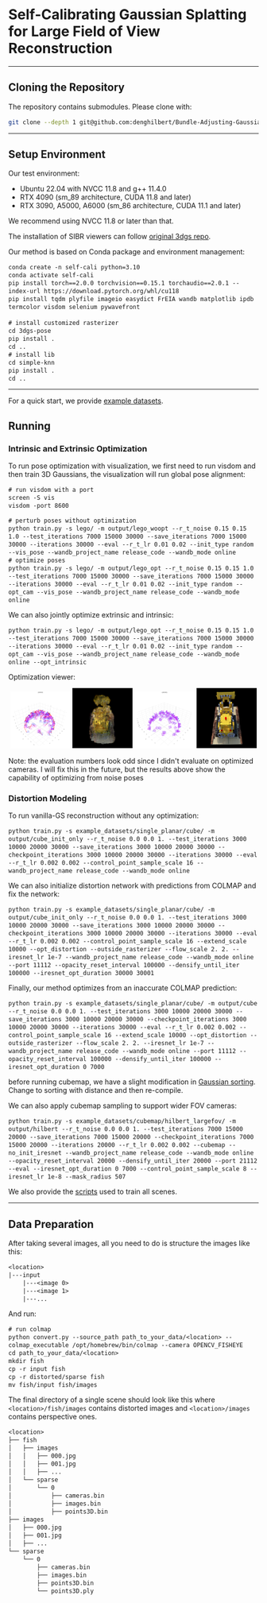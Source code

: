 # Self-Calibrating Gaussian Splatting for Large Field of View Reconstruction

***

## Cloning the Repository

The repository contains submodules. Please clone with:

```bash
git clone --depth 1 git@github.com:denghilbert/Bundle-Adjusting-Gaussian-Splatting.git --recursive
```

***

## Setup Environment

Our test environment:

* Ubuntu 22.04 with NVCC 11.8 and g++ 11.4.0
* RTX 4090 (sm_89 architecture, CUDA 11.8 and later)
* RTX 3090, A5000, A6000 (sm_86 architecture, CUDA 11.1 and later)

We recommend using NVCC 11.8 or later than that.

The installation of SIBR viewers can follow [original 3dgs repo](https://github.com/graphdeco-inria/gaussian-splatting?tab=readme-ov-file#interactive-viewers).

Our method is based on Conda package and environment management:

```shell
conda create -n self-cali python=3.10
conda activate self-cali
pip install torch==2.0.0 torchvision==0.15.1 torchaudio==2.0.1 --index-url https://download.pytorch.org/whl/cu118
pip install tqdm plyfile imageio easydict FrEIA wandb matplotlib ipdb termcolor visdom selenium pywavefront

# install customized rasterizer
cd 3dgs-pose
pip install .
cd ..
# install lib
cd simple-knn
pip install .
cd ..
```

***

For a quick start, we provide [example datasets](https://drive.google.com/file/d/1sJOX12DVG2LvVy3ZYLj28B7-SNBqtagV/view?usp=sharing).

## Running

### Intrinsic and Extrinsic Optimization

To run pose optimization with visualization, we first need to run visdom and then train 3D Gaussians, the visualization will run global pose alignment:

```shell
# run visdom with a port
screen -S vis
visdom -port 8600
```

```shell
# perturb poses without optimization
python train.py -s lego/ -m output/lego_woopt --r_t_noise 0.15 0.15 1.0 --test_iterations 7000 15000 30000 --save_iterations 7000 15000 30000 --iterations 30000 --eval --r_t_lr 0.01 0.02 --init_type random --vis_pose --wandb_project_name release_code --wandb_mode online
# optimize poses
python train.py -s lego/ -m output/lego_opt --r_t_noise 0.15 0.15 1.0 --test_iterations 7000 15000 30000 --save_iterations 7000 15000 30000 --iterations 30000 --eval --r_t_lr 0.01 0.02 --init_type random --opt_cam --vis_pose --wandb_project_name release_code --wandb_mode online
```

We can also jointly optimize extrinsic and intrinsic:

```shell
python train.py -s lego/ -m output/lego_opt --r_t_noise 0.15 0.15 1.0 --test_iterations 7000 15000 30000 --save_iterations 7000 15000 30000 --iterations 30000 --eval --r_t_lr 0.01 0.02 --init_type random --opt_cam --vis_pose --wandb_project_name release_code --wandb_mode online --opt_intrinsic
```

Optimization viewer:
<p align="center">
    <img src="figs/noise.png" width="24%">
    <img src="figs/woopt.png" width="24%">
    <img src="figs/opt_noise.png" width="24%">
    <img src="figs/opt.png" width="24%">
</p>
Note: the evaluation numbers look odd since I didn't evaluate on optimized cameras. I will fix this in the future, but the results above show the capability of optimizing from noise poses

### Distortion Modeling

To run vanilla-GS reconstruction without any optimization:

```shell
python train.py -s example_datasets/single_planar/cube/ -m output/cube_init_only --r_t_noise 0.0 0.0 1. --test_iterations 3000 10000 20000 30000 --save_iterations 3000 10000 20000 30000 --checkpoint_iterations 3000 10000 20000 30000 --iterations 30000 --eval --r_t_lr 0.002 0.002 --control_point_sample_scale 16 --wandb_project_name release_code --wandb_mode online
```

We can also initialize distortion network with predictions from COLMAP and fix the network:

```shell
python train.py -s example_datasets/single_planar/cube/ -m output/cube_init_only --r_t_noise 0.0 0.0 1. --test_iterations 3000 10000 20000 30000 --save_iterations 3000 10000 20000 30000 --checkpoint_iterations 3000 10000 20000 30000 --iterations 30000 --eval --r_t_lr 0.002 0.002 --control_point_sample_scale 16 --extend_scale 10000 --opt_distortion --outside_rasterizer --flow_scale 2. 2. --iresnet_lr 1e-7 --wandb_project_name release_code --wandb_mode online --port 11112 --opacity_reset_interval 100000 --densify_until_iter 100000 --iresnet_opt_duration 30000 30001
```

Finally, our method optimizes from an inaccurate COLMAP prediction:

```shell
python train.py -s example_datasets/single_planar/cube/ -m output/cube --r_t_noise 0.0 0.0 1. --test_iterations 3000 10000 20000 30000 --save_iterations 3000 10000 20000 30000 --checkpoint_iterations 3000 10000 20000 30000 --iterations 30000 --eval --r_t_lr 0.002 0.002 --control_point_sample_scale 16 --extend_scale 10000 --opt_distortion --outside_rasterizer --flow_scale 2. 2. --iresnet_lr 1e-7 --wandb_project_name release_code --wandb_mode online --port 11112 --opacity_reset_interval 100000 --densify_until_iter 100000 --iresnet_opt_duration 0 7000
```

before running cubemap, we have a slight modification in [Gaussian sorting](https://github.com/denghilbert/3dgs-pose/blob/cd77ced15a278bd1e9c0e80c24d61de3a6fe1f3b/cuda_rasterizer/forward.cu#L647). Change to sorting with distance and then re-compile.

We can also apply cubemap sampling to support wider FOV cameras:

```shell
python train.py -s example_datasets/cubemap/hilbert_largefov/ -m output/hilbert --r_t_noise 0.0 0.0 1. --test_iterations 7000 15000 20000 --save_iterations 7000 15000 20000 --checkpoint_iterations 7000 15000 20000 --iterations 20000 --r_t_lr 0.002 0.002 --cubemap --no_init_iresnet --wandb_project_name release_code --wandb_mode online --opacity_reset_interval 20000 --densify_until_iter 20000 --port 21112 --eval --iresnet_opt_duration 0 7000 --control_point_sample_scale 8 --iresnet_lr 1e-8 --mask_radius 507
```

We also provide the [scripts](https://github.com/denghilbert/Bundle-Adjusting-Gaussian-Splatting/tree/main/script) used to train all scenes.

***

## Data Preparation

After taking several images, all you need to do is structure the images like this:

```
<location>
|---input
    |---<image 0>
    |---<image 1>
    |---...
```

And run:

```shell
# run colmap
python convert.py --source_path path_to_your_data/<location> --colmap_executable /opt/homebrew/bin/colmap --camera OPENCV_FISHEYE
cd path_to_your_data/<location>
mkdir fish
cp -r input fish
cp -r distorted/sparse fish
mv fish/input fish/images
```

The final directory of a single scene should look like this where `<location>/fish/images` contains distorted images and `<location>/images` contains perspective ones.

```
<location>
├── fish
│   ├── images
│   │   ├── 000.jpg
│   │   ├── 001.jpg
│   │   ├── ...
│   └── sparse
│       └── 0
│           ├── cameras.bin
│           ├── images.bin
│           ├── points3D.bin
├── images
│   ├── 000.jpg
│   ├── 001.jpg
│   ├── ...
└── sparse
    └── 0
        ├── cameras.bin
        ├── images.bin
        ├── points3D.bin
        └── points3D.ply
```

